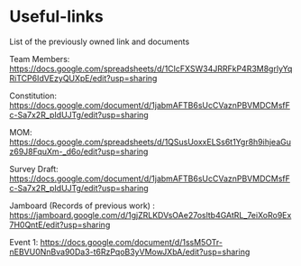 # Useful-links
List of the previously owned link and documents

Team Members:
https://docs.google.com/spreadsheets/d/1CIcFXSW34JRRFkP4R3M8grlyYqRiTCP6IdVEzyQUXpE/edit?usp=sharing

Constitution:
https://docs.google.com/document/d/1jabmAFTB6sUcCVaznPBVMDCMsfFc-Sa7x2R_pIdUJTg/edit?usp=sharing

MOM:
https://docs.google.com/spreadsheets/d/1QSusUoxxELSs6t1Ygr8h9ihjeaGuz69J8FquXm-_d6o/edit?usp=sharing

Survey Draft:
https://docs.google.com/document/d/1jabmAFTB6sUcCVaznPBVMDCMsfFc-Sa7x2R_pIdUJTg/edit?usp=sharing

Jamboard (Records of previous work) : 
https://jamboard.google.com/d/1gjZRLKDVsOAe27osltb4GAtRL_7eiXoRo9Ex7H0QntE/edit?usp=sharing

Event 1:
https://docs.google.com/document/d/1ssM5OTr-nEBVU0NnBva90Da3-t6RzPqoB3yVMowJXbA/edit?usp=sharing
